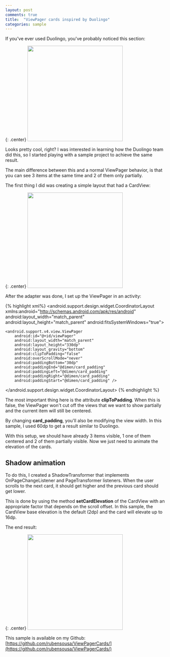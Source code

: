 ```yaml
---
layout: post
comments: true
title:  "ViewPager cards inspired by Duolingo"
categories: sample
---
```


If you've ever used Duolingo, you've probably noticed this section:

{: .center}
<img src="{{ site.url }}/img/duolingo_viewpager.gif" width="300">

Looks pretty cool, right? I was interested in learning how the Duolingo team did this,
so I started playing with a sample project to achieve the same result.

<!--break-->

The main difference between this and a normal ViewPager behavior,
is that you can see 3 items at the same time and 2 of them only partially.

The first thing I did was creating a simple layout that had a CardView:

{: .center}
<img src="{{ site.url }}/img/viewpager_adapter.png" width="300">

After the adapter was done, I set up the ViewPager in an activity:

{% highlight xml%}
<android.support.design.widget.CoordinatorLayout
    xmlns:android="http://schemas.android.com/apk/res/android"
    android:layout_width="match_parent"
    android:layout_height="match_parent"
    android:fitsSystemWindows="true">

    <android.support.v4.view.ViewPager
        android:id="@+id/viewPager"
        android:layout_width="match_parent"
        android:layout_height="330dp"
        android:layout_gravity="bottom"
        android:clipToPadding="false"
        android:overScrollMode="never"
        android:paddingBottom="30dp"
        android:paddingEnd="@dimen/card_padding"
        android:paddingLeft="@dimen/card_padding"
        android:paddingRight="@dimen/card_padding"
        android:paddingStart="@dimen/card_padding" />

</android.support.design.widget.CoordinatorLayout>
{% endhighlight %}

The most important thing here is the attribute **clipToPadding**.
When this is false, the ViewPager won't cut off the views that we want to show partially and the current item will still be centered.

By changing **card_padding**, you'll also be modifying the view width. In this sample, I used 60dp to get a result similar to Duolingo.

With this setup, we should have already 3 items visible, 1 one of them centered and 2 of them partially visible.
Now we just need to animate the elevation of the cards.

## Shadow animation
To do this, I created a ShadowTransformer that implements OnPageChangeListener and PageTransformer listeners.
When the user scrolls to the next card, it should get higher and the previous card should get lower.

This is done by using the method **setCardElevation** of the CardView with an appropriate factor that depends on the scroll offset.
In this sample, the CardView base elevation is the default (2dp) and the card will elevate up to 16dp.

The end result:

{: .center}
<img src="{{ site.url }}/img/viewpager_result.gif" width="300">


This sample is available on my Github:
[https://github.com/rubensousa/ViewPagerCards/](https://github.com/rubensousa/ViewPagerCards/)






